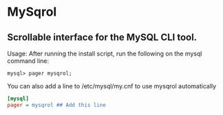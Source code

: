 # MySqrol
## Scrollable interface for the MySQL CLI tool.

Usage:
After running the install script, run the following on the mysql command line:

```mysql
mysql> pager mysqrol;
```

You can also add a line to /etc/mysql/my.cnf to use mysqrol automatically

```ini
[mysql]
pager = mysqrol ## Add this line
```
